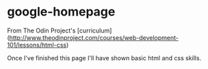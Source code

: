 # google-homepage

From The Odin Project's [curriculum]
(http://www.theodinproject.com/courses/web-development-101/lessons/html-css)

Once I've finished this page I'll have shown basic html and css skills.
